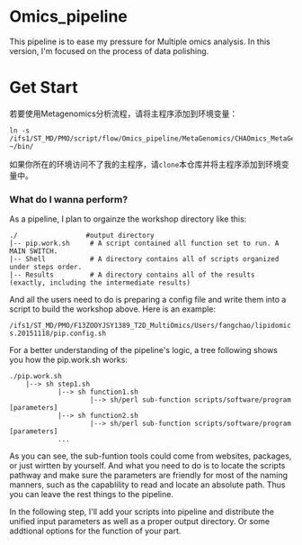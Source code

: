 # Omics_pipeline
This pipeline is to ease my pressure for Multiple omics analysis. In this version, I'm focused on the process of data polishing.

# Get Start

若要使用Metagenomics分析流程，请将主程序添加到环境变量：

```
ln -s /ifs1/ST_MD/PMO/script/flow/Omics_pipeline/MetaGenomics/CHAOmics_MetaGenomics_Init.dev.pl ~/bin/
```

如果你所在的环境访问不了我的主程序，请`clone`本仓库并将主程序添加到环境变量中。

### What do I wanna perform?
As a pipeline, I plan to orgainze the workshop directory like this:
```
./                 #output directory
|-- pip.work.sh		# A script contained all function set to run. A	MAIN SWITCH.
|-- Shell			# A directory contains all of scripts organized under steps order.
|-- Results			# A directory contains all of the results (exactly, including the intermediate results)
```
And all the users need to do is preparing a config file and write them into a script to build the workshop above.
Here is an example:

 `/ifs1/ST_MD/PMO/F13ZOOYJSY1389_T2D_MultiOmics/Users/fangchao/lipidomics.20151118/pip.config.sh`

For a better understanding of the pipeline's logic, a tree following shows you how the pip.work.sh works:
```
./pip.work.sh
	|--> sh step1.sh
			|--> sh function1.sh
					|--> sh/perl sub-function scripts/software/program [parameters]
			|--> sh function2.sh
					|--> sh/perl sub-function scripts/software/program [parameters]
			...
```
As you can see, the sub-funtion tools could come from websites, packages, or just wirtten by yourself. And what you need to do is to locate the scripts pathway and make sure the parameters are friendly for most of the naming manners, such as the capablility to read and locate an absolute path. Thus you can leave the rest things to the pipeline.

In the following step, I'll add your scripts into pipeline and distribute the unified input parameters as well as a proper output directory. Or some addtional options for the function of your part.

